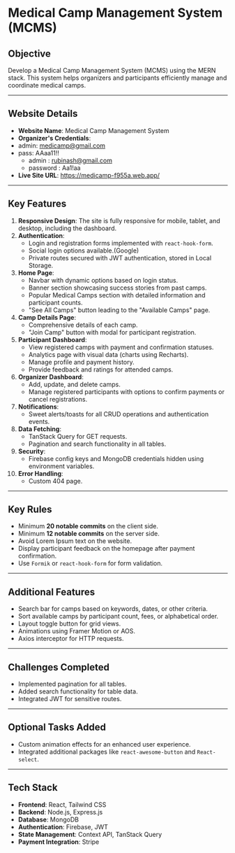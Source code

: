 # Medical Camp Management System (MCMS)

## Objective
Develop a Medical Camp Management System (MCMS) using the MERN stack. This system helps organizers and participants efficiently manage and coordinate medical camps.

---

## Website Details
- **Website Name**: Medical Camp Management System
- **Organizer's Credentials**:
- admin: medicamp@gmail.com
- pass: AAaa11!!
  - admin : rubinash@gmail.com
  - password : Aa1!aa
- **Live Site URL**: https://medicamp-f955a.web.app/

---

## Key Features

1. **Responsive Design**: The site is fully responsive for mobile, tablet, and desktop, including the dashboard.
2. **Authentication**:
   - Login and registration forms implemented with `react-hook-form`.
   - Social login options available.(Google)
   - Private routes secured with JWT authentication, stored in Local Storage.
3. **Home Page**:
   - Navbar with dynamic options based on login status.
   - Banner section showcasing success stories from past camps.
   - Popular Medical Camps section with detailed information and participant counts.
   - "See All Camps" button leading to the "Available Camps" page.
4. **Camp Details Page**:
   - Comprehensive details of each camp.
   - "Join Camp" button with modal for participant registration.
5. **Participant Dashboard**:
   - View registered camps with payment and confirmation statuses.
   - Analytics page with visual data (charts using Recharts).
   - Manage profile and payment history.
   - Provide feedback and ratings for attended camps.
6. **Organizer Dashboard**:
   - Add, update, and delete camps.
   - Manage registered participants with options to confirm payments or cancel registrations.
7. **Notifications**:
   - Sweet alerts/toasts for all CRUD operations and authentication events.
8. **Data Fetching**:
   - TanStack Query for GET requests.
   - Pagination and search functionality in all tables.
9. **Security**:
   - Firebase config keys and MongoDB credentials hidden using environment variables.
10. **Error Handling**:
    - Custom 404 page.

---

## Key Rules
- Minimum **20 notable commits** on the client side.
- Minimum **12 notable commits** on the server side.
- Avoid Lorem Ipsum text on the website.
- Display participant feedback on the homepage after payment confirmation.
- Use `Formik` or `react-hook-form` for form validation.

---

## Additional Features
- Search bar for camps based on keywords, dates, or other criteria.
- Sort available camps by participant count, fees, or alphabetical order.
- Layout toggle button for grid views.
- Animations using Framer Motion or AOS.
- Axios interceptor for HTTP requests.

---

## Challenges Completed
- Implemented pagination for all tables.
- Added search functionality for table data.
- Integrated JWT for sensitive routes.

---

## Optional Tasks Added
- Custom animation effects for an enhanced user experience.
- Integrated additional packages like `react-awesome-button` and `React-select`.

---


## Tech Stack
- **Frontend**: React, Tailwind CSS
- **Backend**: Node.js, Express.js
- **Database**: MongoDB
- **Authentication**: Firebase, JWT
- **State Management**: Context API, TanStack Query
- **Payment Integration**: Stripe




